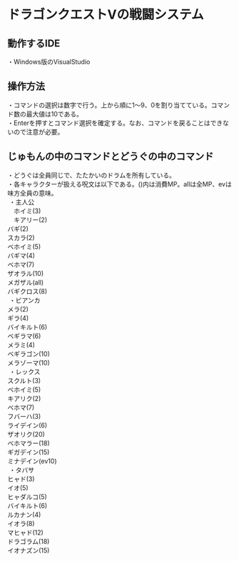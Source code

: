 # ドラゴンクエストVの戦闘システム
## 動作するIDE
・Windows版のVisualStudio
## 操作方法
・コマンドの選択は数字で行う。上から順に1〜9、0を割り当てている。コマンド数の最大値は10である。<br>
・Enterを押すとコマンド選択を確定する。なお、コマンドを戻ることはできないので注意が必要。
## じゅもんの中のコマンドとどうぐの中のコマンド
・どうぐは全員同じで、たたかいのドラムを所有している。<br>
・各キャラクターが扱える呪文は以下である。()内は消費MP。allは全MP、evは味方全員の意味。<br>
&nbsp;・主人公<br>
&emsp;ホイミ(3)<br>
&emsp;キアリー(2)<br>
   バギ(2)<br>
   スカラ(2)<br>
   ベホイミ(5)<br>
   バギマ(4)<br>
   ベホマ(7)<br>
   ザオラル(10)<br>
   メガザル(all)<br>
   バギクロス(8)<br>
&nbsp;・ビアンカ<br>
   メラ(2)<br>
   ギラ(4)<br>
   バイキルト(6)<br>
   ベギラマ(6)<br>
   メラミ(4)<br>
   ベギラゴン(10)<br>
   メラゾーマ(10)<br>
&nbsp;・レックス<br>
   スクルト(3)<br>
   ベホイミ(5)<br>
   キアリク(2)<br>
   ベホマ(7)<br>
   フバーハ(3)<br>
   ライデイン(6)<br>
   ザオリク(20)<br>
   ベホマラー(18)<br>
   ギガデイン(15)<br>
   ミナデイン(ev10)<br>
&nbsp;・タバサ<br>
   ヒャド(3)<br>
   イオ(5)<br>
   ヒャダルコ(5)<br>
   バイキルト(6)<br>
   ルカナン(4)<br>
   イオラ(8)<br>
   マヒャド(12)<br>
   ドラゴラム(18)<br>
   イオナズン(15)<br>
 
  　
